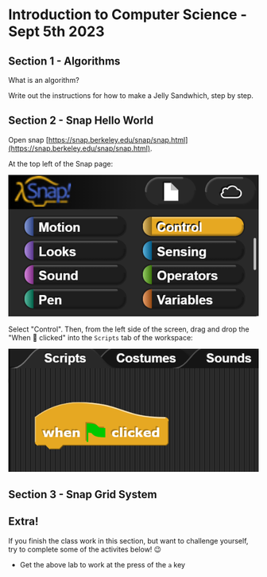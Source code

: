 Introduction to Computer Science - Sept 5th 2023
===============================

Section 1 - Algorithms
---------
What is an algorithm? 

Write out the instructions for how to make a Jelly Sandwhich, step by step.

Section 2 - Snap Hello World
---------
Open snap [https://snap.berkeley.edu/snap/snap.html](https://snap.berkeley.edu/snap/snap.html).

At the top left of the Snap page:

![image](./images/snap_top_left.png)

Select "Control". Then, from the left side of the screen, drag and drop the "When :black_flag: clicked" into the `Scripts` tab of the workspace:

![image](./images/when_flag_clicked.png)

Section 3 - Snap Grid System
---------

Extra!
------
If you finish the class work in this section, but want to challenge yourself, try to complete some of the activites below! :wink:

- Get the above lab to work at the press of the `a` key

